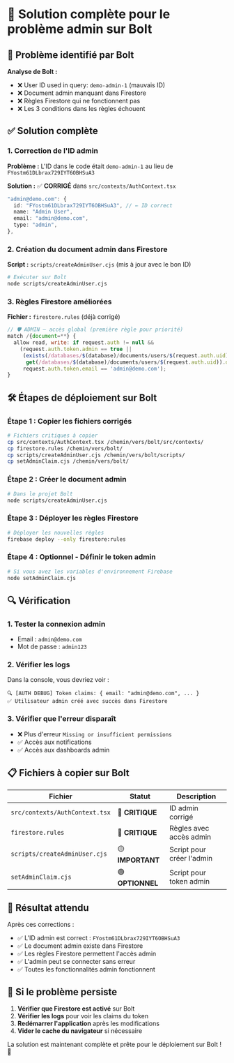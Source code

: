 # 🔧 Solution complète pour le problème admin sur Bolt

## 🚨 Problème identifié par Bolt

**Analyse de Bolt :**

- ❌ User ID used in query: `demo-admin-1` (mauvais ID)
- ❌ Document admin manquant dans Firestore
- ❌ Règles Firestore qui ne fonctionnent pas
- ❌ Les 3 conditions dans les règles échouent

## ✅ Solution complète

### **1. Correction de l'ID admin**

**Problème :** L'ID dans le code était `demo-admin-1` au lieu de `FYostm61DLbrax729IYT6OBHSuA3`

**Solution :** ✅ **CORRIGÉ** dans `src/contexts/AuthContext.tsx`

```typescript
"admin@demo.com": {
  id: "FYostm61DLbrax729IYT6OBHSuA3", // ← ID correct
  name: "Admin User",
  email: "admin@demo.com",
  type: "admin",
},
```

### **2. Création du document admin dans Firestore**

**Script :** `scripts/createAdminUser.cjs` (mis à jour avec le bon ID)

```bash
# Exécuter sur Bolt
node scripts/createAdminUser.cjs
```

### **3. Règles Firestore améliorées**

**Fichier :** `firestore.rules` (déjà corrigé)

```javascript
// 🛡️ ADMIN — accès global (première règle pour priorité)
match /{document=**} {
  allow read, write: if request.auth != null &&
    (request.auth.token.admin == true ||
     (exists(/databases/$(database)/documents/users/$(request.auth.uid)) &&
      get(/databases/$(database)/documents/users/$(request.auth.uid)).data.type == 'admin') ||
     request.auth.token.email == 'admin@demo.com');
}
```

## 🛠️ Étapes de déploiement sur Bolt

### **Étape 1 : Copier les fichiers corrigés**

```bash
# Fichiers critiques à copier
cp src/contexts/AuthContext.tsx /chemin/vers/bolt/src/contexts/
cp firestore.rules /chemin/vers/bolt/
cp scripts/createAdminUser.cjs /chemin/vers/bolt/scripts/
cp setAdminClaim.cjs /chemin/vers/bolt/
```

### **Étape 2 : Créer le document admin**

```bash
# Dans le projet Bolt
node scripts/createAdminUser.cjs
```

### **Étape 3 : Déployer les règles Firestore**

```bash
# Déployer les nouvelles règles
firebase deploy --only firestore:rules
```

### **Étape 4 : Optionnel - Définir le token admin**

```bash
# Si vous avez les variables d'environnement Firebase
node setAdminClaim.cjs
```

## 🔍 Vérification

### **1. Tester la connexion admin**

- Email : `admin@demo.com`
- Mot de passe : `admin123`

### **2. Vérifier les logs**

Dans la console, vous devriez voir :

```
🔍 [AUTH DEBUG] Token claims: { email: "admin@demo.com", ... }
✅ Utilisateur admin créé avec succès dans Firestore
```

### **3. Vérifier que l'erreur disparaît**

- ❌ Plus d'erreur `Missing or insufficient permissions`
- ✅ Accès aux notifications
- ✅ Accès aux dashboards admin

## 📋 Fichiers à copier sur Bolt

| Fichier                        | Statut           | Description               |
| ------------------------------ | ---------------- | ------------------------- |
| `src/contexts/AuthContext.tsx` | 🔴 **CRITIQUE**  | ID admin corrigé          |
| `firestore.rules`              | 🔴 **CRITIQUE**  | Règles avec accès admin   |
| `scripts/createAdminUser.cjs`  | 🟡 **IMPORTANT** | Script pour créer l'admin |
| `setAdminClaim.cjs`            | 🟢 **OPTIONNEL** | Script pour token admin   |

## 🎯 Résultat attendu

Après ces corrections :

- ✅ L'ID admin est correct : `FYostm61DLbrax729IYT6OBHSuA3`
- ✅ Le document admin existe dans Firestore
- ✅ Les règles Firestore permettent l'accès admin
- ✅ L'admin peut se connecter sans erreur
- ✅ Toutes les fonctionnalités admin fonctionnent

## 🚨 Si le problème persiste

1. **Vérifier que Firestore est activé** sur Bolt
2. **Vérifier les logs** pour voir les claims du token
3. **Redémarrer l'application** après les modifications
4. **Vider le cache du navigateur** si nécessaire

La solution est maintenant complète et prête pour le déploiement sur Bolt ! 🚀
